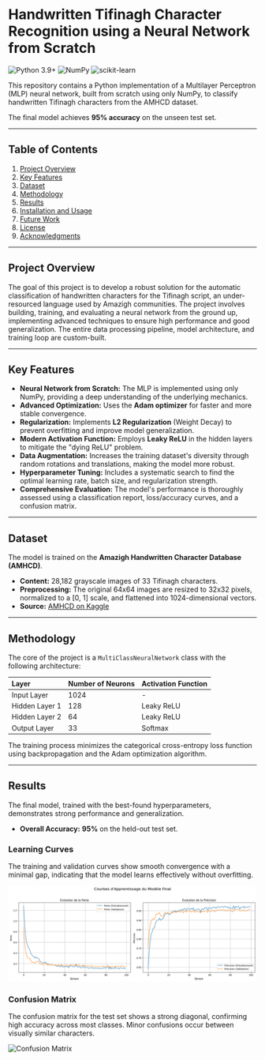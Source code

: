 # Handwritten Tifinagh Character Recognition using a Neural Network from Scratch
![Python 3.9+](https://img.shields.io/badge/python-3.9+-blue.svg)
![NumPy](https://img.shields.io/badge/NumPy-1.21.2-blue)
![scikit-learn](https://img.shields.io/badge/scikit--learn-1.0.2-orange)

This repository contains a Python implementation of a Multilayer Perceptron (MLP) neural network, built from scratch using only NumPy, to classify handwritten Tifinagh characters from the AMHCD dataset.

The final model achieves **95% accuracy** on the unseen test set.

***

## Table of Contents
1.  [Project Overview](#project-overview)
2.  [Key Features](#key-features)
3.  [Dataset](#dataset)
4.  [Methodology](#methodology)
5.  [Results](#results)
6.  [Installation and Usage](#installation-and-usage)
7.  [Future Work](#future-work)
8.  [License](#license)
9.  [Acknowledgments](#acknowledgments)

---

## Project Overview

The goal of this project is to develop a robust solution for the automatic classification of handwritten characters for the Tifinagh script, an under-resourced language used by Amazigh communities. The project involves building, training, and evaluating a neural network from the ground up, implementing advanced techniques to ensure high performance and good generalization. The entire data processing pipeline, model architecture, and training loop are custom-built.

---

## Key Features

- **Neural Network from Scratch:** The MLP is implemented using only NumPy, providing a deep understanding of the underlying mechanics.
- **Advanced Optimization:** Uses the **Adam optimizer** for faster and more stable convergence.
- **Regularization:** Implements **L2 Regularization** (Weight Decay) to prevent overfitting and improve model generalization.
- **Modern Activation Function:** Employs **Leaky ReLU** in the hidden layers to mitigate the "dying ReLU" problem.
- **Data Augmentation:** Increases the training dataset's diversity through random rotations and translations, making the model more robust.
- **Hyperparameter Tuning:** Includes a systematic search to find the optimal learning rate, batch size, and regularization strength.
- **Comprehensive Evaluation:** The model's performance is thoroughly assessed using a classification report, loss/accuracy curves, and a confusion matrix.

---

## Dataset

The model is trained on the **Amazigh Handwritten Character Database (AMHCD)**.
- **Content:** 28,182 grayscale images of 33 Tifinagh characters.
- **Preprocessing:** The original 64x64 images are resized to 32x32 pixels, normalized to a [0, 1] scale, and flattened into 1024-dimensional vectors.
- **Source:** [AMHCD on Kaggle](https://www.kaggle.com/datasets/benaddym/amazigh-handwritten-character-database-amhcd)

---

## Methodology

The core of the project is a `MultiClassNeuralNetwork` class with the following architecture:

| Layer          | Number of Neurons | Activation Function |
| :------------- | :---------------- | :------------------ |
| Input Layer    | 1024              | -                   |
| Hidden Layer 1 | 128               | Leaky ReLU          |
| Hidden Layer 2 | 64                | Leaky ReLU          |
| Output Layer   | 33                | Softmax             |

The training process minimizes the categorical cross-entropy loss function using backpropagation and the Adam optimization algorithm.

---

## Results

The final model, trained with the best-found hyperparameters, demonstrates strong performance and generalization.

- **Overall Accuracy:** **95%** on the held-out test set.

### Learning Curves
The training and validation curves show smooth convergence with a minimal gap, indicating that the model learns effectively without overfitting.

![Loss and Accuracy Curves](results/loss_accuracy_curves.png)

### Confusion Matrix
The confusion matrix for the test set shows a strong diagonal, confirming high accuracy across most classes. Minor confusions occur between visually similar characters.

![Confusion Matrix](assets-confusion_matrix.png)
